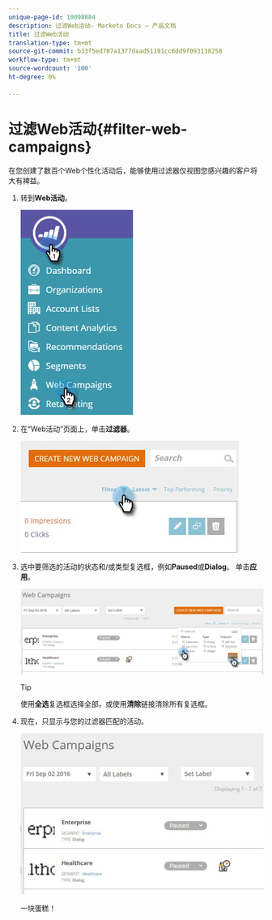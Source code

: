 ```yaml
---
unique-page-id: 10098884
description: 过滤Web活动- Marketo Docs — 产品文档
title: 过滤Web活动
translation-type: tm+mt
source-git-commit: b33f5ed707a1377daad51191cc6dd9f093138258
workflow-type: tm+mt
source-wordcount: '100'
ht-degree: 0%

---
```



# 过滤Web活动{#filter-web-campaigns}

在您创建了数百个Web个性化活动后，能够使用过滤器仅视图您感兴趣的客户将大有裨益。

1. 转到&#x200B;**Web活动**。

   ![](assets/web-campaigns-hand-8.jpg)

1. 在“Web活动”页面上，单击&#x200B;**过滤器**。

   ![](assets/web-campaigns-page-filter-hand.jpg)

1. 选中要筛选的活动的状态和/或类型复选框，例如&#x200B;**Paused**&#x200B;或&#x200B;**Dialog**。 单击&#x200B;**应用**。

   ![](assets/web-campaigns-filters-hands.jpg)

   >[!TIP]
   >
   >使用&#x200B;**全选**&#x200B;复选框选择全部，或使用&#x200B;**清除**&#x200B;链接清除所有复选框。

1. 现在，只显示与您的过滤器匹配的活动。

   ![](assets/web-campaigns-filter-only-paused.jpg)

   一块蛋糕！

